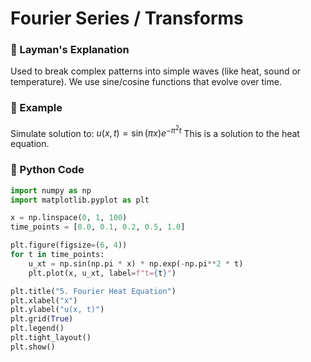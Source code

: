 # Fourier Series / Transforms

### 👶 Layman's Explanation

Used to break complex patterns into simple waves (like heat, sound or temperature). We use sine/cosine functions that evolve over time.

### 🧮 Example

Simulate solution to:
$u(x, t) = \sin(\pi x) e^{-\pi^2 t}$
This is a solution to the heat equation.

### 🐍 Python Code

```python
import numpy as np
import matplotlib.pyplot as plt

x = np.linspace(0, 1, 100)
time_points = [0.0, 0.1, 0.2, 0.5, 1.0]

plt.figure(figsize=(6, 4))
for t in time_points:
    u_xt = np.sin(np.pi * x) * np.exp(-np.pi**2 * t)
    plt.plot(x, u_xt, label=f"t={t}")

plt.title("5. Fourier Heat Equation")
plt.xlabel("x")
plt.ylabel("u(x, t)")
plt.grid(True)
plt.legend()
plt.tight_layout()
plt.show()
```
